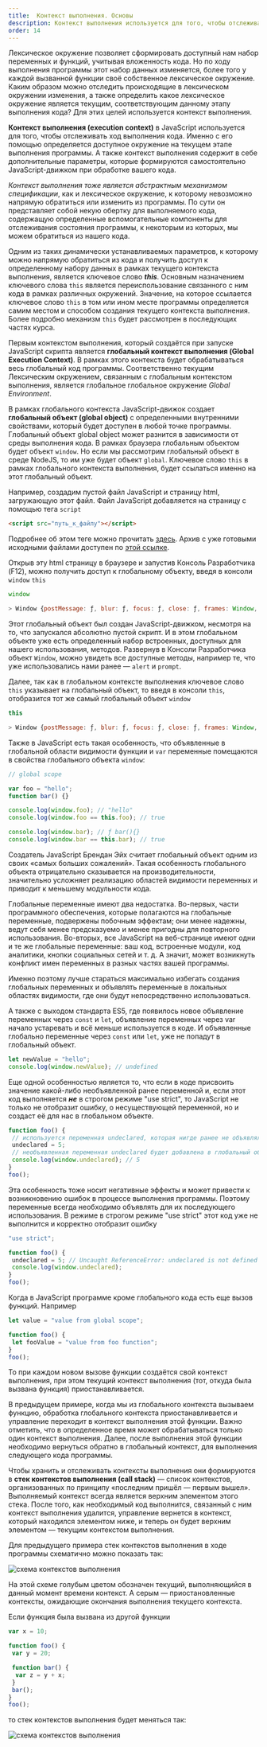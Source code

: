 ```yaml
---
title:  Контекст выполнения. Основы
description: Контекст выполнения используется для того, чтобы отслеживать ход выполнения кода. Именно с его помощью определяется доступное окружение на текущем этапе выполнения программы.
order: 14
---
```


Лексическое окружение позволяет сформировать доступный нам набор переменных и функций, учитывая вложенность кода. Но по ходу выполнения программы этот набор данных изменяется, более того у каждой вызванной функции своё собственное лексическое окружение. Каким образом можно отследить происходящие в лексическом окружении изменения, а также определить какое лексическое окружение является текущим, соответствующим данному этапу выполнения кода? Для этих целей используется контекст выполнения.

**Контекст выполнения (execution context)** в JavaScript используется для того, чтобы отслеживать ход выполнения кода. Именно с его помощью определяется доступное окружение на текущем этапе выполнения программы. А также контекст выполнения содержит в себе дополнительные параметры, которые формируются самостоятельно JavaScript-движком при обработке вашего кода.

_Контекст выполнения тоже является абстрактным механизмом спецификации_, как и лексическое окружение, к которому невозможно напрямую обратиться или изменить из программы. По сути он представляет собой некую обертку для выполняемого кода, содержащую определенные вспомогательные компоненты для отслеживания состояния программы, к некоторым из которых, мы можем обратиться из нашего кода.

Одним из таких динамически устанавливаемых параметров, к которому можно напрямую обратиться из кода и получить доступ к определенному набору данных в рамках текущего контекста выполнения, является ключевое слово _**this**_. Основным назначением ключевого слова `this` является переиспользование связанного с ним кода в рамках различных окружений. Значение, на которое ссылается ключевое слово `this` в том или ином месте программы определяется самим местом и способом создания текущего контекста выполнения. Более подробно механизм `this` будет рассмотрен в последующих частях курса.

Первым контекстом выполнения, который создаётся при запуске JavaScript скрипта является **глобальный контекст выполнения (Global Execution Context)**. В рамках этого контекста будет обрабатываться весь глобальный код программы. Соответственно текущим Лексическим окружением, связанным с глобальным контекстом выполнения, является глобальное глобальное окружение _Global Environment_.

В рамках глобального контекста JavaScript-движок создает **глобальный объект (global object)** c определенными внутренними свойствами, который будет доступен в любой точке программы. Глобальный объект global object может разнится в зависимости от среды выполнения кода. В рамках браузера глобальным объектом будет объект `window`. Но если мы рассмотрим глобальный объект в среде NodeJS, то им уже будет объект `global`. Ключевое слово `this` в рамках глобального контекста выполнения, будет ссылаться именно на этот глобальный объект.

Например, создадим пустой файл JavaScript и страницу html, загружающую этот файл. Файл JavaScript добавляется на страницу с помощью тега `script`

```html
<script src="путь_к_файлу"></script>
```

Подробнее об этом теге можно прочитать [здесь](../intro/programm_launch.md#добавление-javascript-на-страницу-и-запуск-в-браузере). Архив с уже готовыми исходными файлами доступен по [этой ссылке](/source_code/execution_context/empty_script_example.zip).

Открыв эту html страницу в браузере и запустив Консоль Разработчика (F12), можно получить доступ к глобальному объекту, введя в консоли `window` `this`

```javascript
window

> Window {postMessage: ƒ, blur: ƒ, focus: ƒ, close: ƒ, frames: Window, …}
```

Этот глобальный объект был создан JavaScript-движком, несмотря на то, что запускался абсолютно пустой скрипт. И в этом глобальном объекте уже есть определенный набор встроенных, доступных для нашего использования, методов. Развернув в Консоли Разработчика объект `Window`, можно увидеть все доступные методы, например те, что уже использовались нами ранее — `alert` и `prompt`.

Далее, так как в глобальном контексте выполнения ключевое слово `this` указывает на глобальный объект, то введя в консоли `this`, отобразится тот же самый глобальный объект `window`

```javascript
this

> Window {postMessage: ƒ, blur: ƒ, focus: ƒ, close: ƒ, frames: Window, …}
```

Также в JavaScript есть такая особенность, что объявленные в глобальной области видимости функции и `var` переменные помещаются в свойства глобального объекта `window`:

```javascript
// global scope

var foo = "hello";
function bar() {}

console.log(window.foo); // "hello"
console.log(window.foo == this.foo); // true

console.log(window.bar); // ƒ bar(){}
console.log(window.bar == this.bar); // true
```

Создатель JavaScript Брендан Эйх считает глобальный объект одним из своих «самых больших сожалений». Такая особенность глобального объекта отрицательно сказывается на производительности, значительно усложняет реализацию областей видимости переменных и приводит к меньшему модульности кода.

Глобальные переменные имеют два недостатка. Во-первых, части программного обеспечения, которые полагаются на глобальные переменные, подвержены побочным эффектам; они менее надежны, ведут себя менее предсказуемо и менее пригодны для повторного использования.
Во-вторых, все JavaScript на веб-странице имеют одни и те же глобальные переменные: ваш код, встроенные модули, код аналитики, кнопки социальных сетей и т. д. А значит, может возникнуть конфликт имен переменных в разных частях вашей программы.

Именно поэтому лучше стараться максимально избегать создания глобальных переменных и объявлять переменные в локальных областях видимости, где они будут непосредственно использоваться.

А также с выходом стандарта ES5, где появилось новое объявление переменных через `const` и `let`, объявление переменных через var начало устаревать и всё меньше используется в коде. И объявленные глобально переменные через `const` или `let`, уже не попадут в глобальный объект.

```javascript
let newValue = "hello";
console.log(window.newValue); // undefined
```

Еще одной особенностью является то, что если в коде присвоить значение какой-либо необъявленной ранее переменной и, если этот код выполняется _**не**_ в строгом режиме "use strict", то JavaScript не только не отобразит ошибку, о несуществующей переменной, но и создаст её для нас в глобальном объекте.

```javascript
function foo() {
 // используется переменная undeclared, которая нигде ранее не объявлялась
 undeclared = 5;
 // необъявленная переменная undeclared будет добавлена в глобальный объект
 console.log(window.undeclared); // 5
}
foo();
```

Эта особенность тоже носит негативные эффекты и может привести к возникновению ошибок в процессе выполнения программы. Поэтому переменные всегда необходимо объявлять для их последующего использования. В режиме в строгом режиме "use strict" этот код уже не выполнится и корректно отобразит ошибку

```javascript
"use strict";

function foo() {
 undeclared = 5; // Uncaught ReferenceError: undeclared is not defined
 console.log(window.undeclared);
}
foo();
```

Когда в JavaScript программе кроме глобального кода есть еще вызов функций. Например

```javascript
let value = "value from global scope";

function foo() {
 let fooValue = "value from foo function";
}
foo();
```

То при каждом новом вызове функции создаётся свой контекст выполнения, при этом текущий контекст выполнения (тот, откуда была вызвана функция) приостанавливается.

В предыдущем примере, когда мы из глобального контекста вызываем функцию, обработка глобального контекста приостанавливается и управление переходит в контекст выполнения этой функции. Важно отметить, что в определенное время может обрабатываться только один контекст выполнения. Далее, после выполнения этой функции необходимо вернуться обратно в глобальный контекст, для выполнения следующего кода программы.

Чтобы хранить и отслеживать контексты выполнения они формируются в **стек контекстов выполнения (call stack)** — список контекстов, организованных по принципу «последним пришёл — первым вышел». Выполняемый контекст всегда является верхним элементом этого стека. После того, как необходимый код выполнится, связанный с ним контекст выполнения удалится, управление вернется в контекст, который находился элементом ниже, и теперь он будет верхним элементом — текущим контекстом выполнения.

Для предыдущего примера стек контекстов выполнения в ходе программы схематично можно показать так:

![схема контекстов выполнения](/assets/images/execution_context/execContext1.png)

На этой схеме голубым цветом обозначен текущий, выполняющийся в данный момент времени контекст. А серым — приостановленные контексты, ожидающие окончания выполнения текущего контекста.

Если функция была вызвана из другой функции

```javascript
var x = 10;

function foo() {
 var y = 20;

 function bar() {
  var z = y + x;
 }
 bar();
}
foo();
```

то стек контекстов выполнения будет меняться так:

![схема контекстов выполнения](/assets/images/execution_context/execContext2.png)
